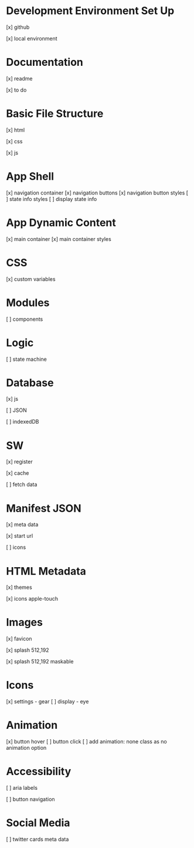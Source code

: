 # Development Environment Set Up

[x] github

[x] local environment

# Documentation

[x] readme

[x] to do

# Basic File Structure

[x] html

[x] css

[x] js

# App Shell

[x] navigation container
[x] navigation buttons
[x] navigation button styles
[ ] state info styles
[ ] display state info

# App Dynamic Content

[x] main container
[x] main container styles

# CSS

[x] custom variables

# Modules

[ ] components

# Logic

[ ] state machine

# Database

[x] js

[ ] JSON

[ ] indexedDB

# SW

[x] register

[x] cache

[ ] fetch data

# Manifest JSON

[x] meta data

[x] start url

[ ] icons

# HTML Metadata

[x] themes

[x] icons apple-touch

# Images

[x] favicon

[x] splash 512,192

[x] splash 512,192 maskable

# Icons

[x] settings - gear
[ ] display - eye

# Animation

[x] button hover
[ ] button click
[ ] add animation: none class as no animation option

# Accessibility

[ ] aria labels

[ ] button navigation

# Social Media

[ ] twitter cards meta data
